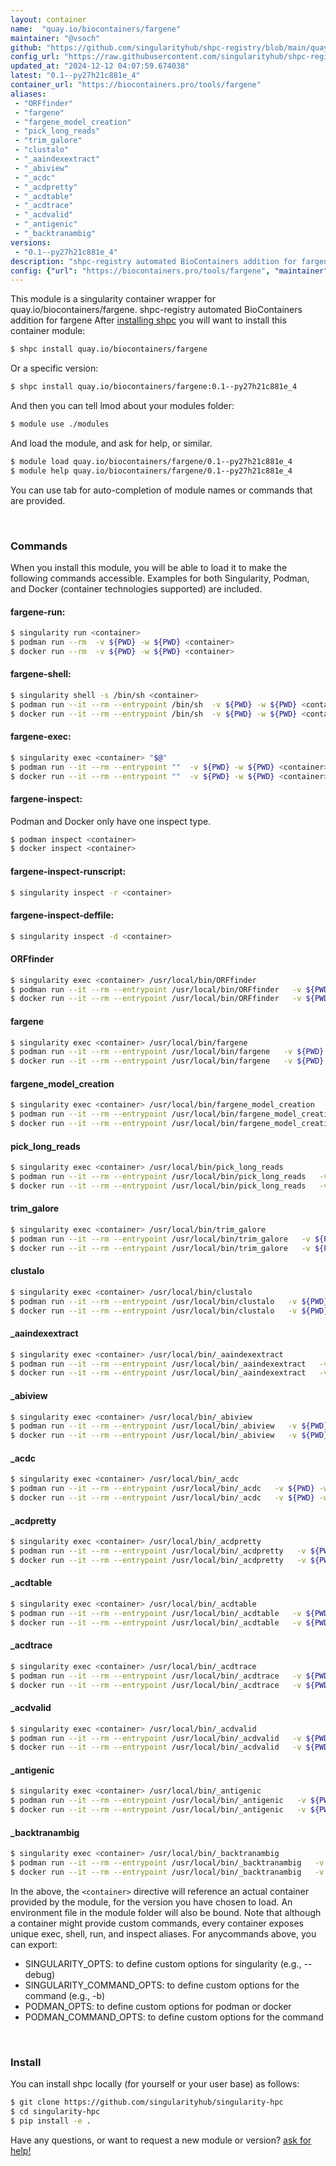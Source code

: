 ```yaml
---
layout: container
name:  "quay.io/biocontainers/fargene"
maintainer: "@vsoch"
github: "https://github.com/singularityhub/shpc-registry/blob/main/quay.io/biocontainers/fargene/container.yaml"
config_url: "https://raw.githubusercontent.com/singularityhub/shpc-registry/main/quay.io/biocontainers/fargene/container.yaml"
updated_at: "2024-12-12 04:07:59.674038"
latest: "0.1--py27h21c881e_4"
container_url: "https://biocontainers.pro/tools/fargene"
aliases:
 - "ORFfinder"
 - "fargene"
 - "fargene_model_creation"
 - "pick_long_reads"
 - "trim_galore"
 - "clustalo"
 - "_aaindexextract"
 - "_abiview"
 - "_acdc"
 - "_acdpretty"
 - "_acdtable"
 - "_acdtrace"
 - "_acdvalid"
 - "_antigenic"
 - "_backtranambig"
versions:
 - "0.1--py27h21c881e_4"
description: "shpc-registry automated BioContainers addition for fargene"
config: {"url": "https://biocontainers.pro/tools/fargene", "maintainer": "@vsoch", "description": "shpc-registry automated BioContainers addition for fargene", "latest": {"0.1--py27h21c881e_4": "sha256:77f944a47472696df2dc5b316fdd2a7a36135fbf64fea6d3360eb873abff478a"}, "tags": {"0.1--py27h21c881e_4": "sha256:77f944a47472696df2dc5b316fdd2a7a36135fbf64fea6d3360eb873abff478a"}, "docker": "quay.io/biocontainers/fargene", "aliases": {"ORFfinder": "/usr/local/bin/ORFfinder", "fargene": "/usr/local/bin/fargene", "fargene_model_creation": "/usr/local/bin/fargene_model_creation", "pick_long_reads": "/usr/local/bin/pick_long_reads", "trim_galore": "/usr/local/bin/trim_galore", "clustalo": "/usr/local/bin/clustalo", "_aaindexextract": "/usr/local/bin/_aaindexextract", "_abiview": "/usr/local/bin/_abiview", "_acdc": "/usr/local/bin/_acdc", "_acdpretty": "/usr/local/bin/_acdpretty", "_acdtable": "/usr/local/bin/_acdtable", "_acdtrace": "/usr/local/bin/_acdtrace", "_acdvalid": "/usr/local/bin/_acdvalid", "_antigenic": "/usr/local/bin/_antigenic", "_backtranambig": "/usr/local/bin/_backtranambig"}}
---
```


This module is a singularity container wrapper for quay.io/biocontainers/fargene.
shpc-registry automated BioContainers addition for fargene
After [installing shpc](#install) you will want to install this container module:


```bash
$ shpc install quay.io/biocontainers/fargene
```

Or a specific version:

```bash
$ shpc install quay.io/biocontainers/fargene:0.1--py27h21c881e_4
```

And then you can tell lmod about your modules folder:

```bash
$ module use ./modules
```

And load the module, and ask for help, or similar.

```bash
$ module load quay.io/biocontainers/fargene/0.1--py27h21c881e_4
$ module help quay.io/biocontainers/fargene/0.1--py27h21c881e_4
```

You can use tab for auto-completion of module names or commands that are provided.

<br>

### Commands

When you install this module, you will be able to load it to make the following commands accessible.
Examples for both Singularity, Podman, and Docker (container technologies supported) are included.

#### fargene-run:

```bash
$ singularity run <container>
$ podman run --rm  -v ${PWD} -w ${PWD} <container>
$ docker run --rm  -v ${PWD} -w ${PWD} <container>
```

#### fargene-shell:

```bash
$ singularity shell -s /bin/sh <container>
$ podman run --it --rm --entrypoint /bin/sh  -v ${PWD} -w ${PWD} <container>
$ docker run --it --rm --entrypoint /bin/sh  -v ${PWD} -w ${PWD} <container>
```

#### fargene-exec:

```bash
$ singularity exec <container> "$@"
$ podman run --it --rm --entrypoint ""  -v ${PWD} -w ${PWD} <container> "$@"
$ docker run --it --rm --entrypoint ""  -v ${PWD} -w ${PWD} <container> "$@"
```

#### fargene-inspect:

Podman and Docker only have one inspect type.

```bash
$ podman inspect <container>
$ docker inspect <container>
```

#### fargene-inspect-runscript:

```bash
$ singularity inspect -r <container>
```

#### fargene-inspect-deffile:

```bash
$ singularity inspect -d <container>
```


#### ORFfinder

```bash
$ singularity exec <container> /usr/local/bin/ORFfinder
$ podman run --it --rm --entrypoint /usr/local/bin/ORFfinder   -v ${PWD} -w ${PWD} <container> -c " $@"
$ docker run --it --rm --entrypoint /usr/local/bin/ORFfinder   -v ${PWD} -w ${PWD} <container> -c " $@"
```


#### fargene

```bash
$ singularity exec <container> /usr/local/bin/fargene
$ podman run --it --rm --entrypoint /usr/local/bin/fargene   -v ${PWD} -w ${PWD} <container> -c " $@"
$ docker run --it --rm --entrypoint /usr/local/bin/fargene   -v ${PWD} -w ${PWD} <container> -c " $@"
```


#### fargene_model_creation

```bash
$ singularity exec <container> /usr/local/bin/fargene_model_creation
$ podman run --it --rm --entrypoint /usr/local/bin/fargene_model_creation   -v ${PWD} -w ${PWD} <container> -c " $@"
$ docker run --it --rm --entrypoint /usr/local/bin/fargene_model_creation   -v ${PWD} -w ${PWD} <container> -c " $@"
```


#### pick_long_reads

```bash
$ singularity exec <container> /usr/local/bin/pick_long_reads
$ podman run --it --rm --entrypoint /usr/local/bin/pick_long_reads   -v ${PWD} -w ${PWD} <container> -c " $@"
$ docker run --it --rm --entrypoint /usr/local/bin/pick_long_reads   -v ${PWD} -w ${PWD} <container> -c " $@"
```


#### trim_galore

```bash
$ singularity exec <container> /usr/local/bin/trim_galore
$ podman run --it --rm --entrypoint /usr/local/bin/trim_galore   -v ${PWD} -w ${PWD} <container> -c " $@"
$ docker run --it --rm --entrypoint /usr/local/bin/trim_galore   -v ${PWD} -w ${PWD} <container> -c " $@"
```


#### clustalo

```bash
$ singularity exec <container> /usr/local/bin/clustalo
$ podman run --it --rm --entrypoint /usr/local/bin/clustalo   -v ${PWD} -w ${PWD} <container> -c " $@"
$ docker run --it --rm --entrypoint /usr/local/bin/clustalo   -v ${PWD} -w ${PWD} <container> -c " $@"
```


#### _aaindexextract

```bash
$ singularity exec <container> /usr/local/bin/_aaindexextract
$ podman run --it --rm --entrypoint /usr/local/bin/_aaindexextract   -v ${PWD} -w ${PWD} <container> -c " $@"
$ docker run --it --rm --entrypoint /usr/local/bin/_aaindexextract   -v ${PWD} -w ${PWD} <container> -c " $@"
```


#### _abiview

```bash
$ singularity exec <container> /usr/local/bin/_abiview
$ podman run --it --rm --entrypoint /usr/local/bin/_abiview   -v ${PWD} -w ${PWD} <container> -c " $@"
$ docker run --it --rm --entrypoint /usr/local/bin/_abiview   -v ${PWD} -w ${PWD} <container> -c " $@"
```


#### _acdc

```bash
$ singularity exec <container> /usr/local/bin/_acdc
$ podman run --it --rm --entrypoint /usr/local/bin/_acdc   -v ${PWD} -w ${PWD} <container> -c " $@"
$ docker run --it --rm --entrypoint /usr/local/bin/_acdc   -v ${PWD} -w ${PWD} <container> -c " $@"
```


#### _acdpretty

```bash
$ singularity exec <container> /usr/local/bin/_acdpretty
$ podman run --it --rm --entrypoint /usr/local/bin/_acdpretty   -v ${PWD} -w ${PWD} <container> -c " $@"
$ docker run --it --rm --entrypoint /usr/local/bin/_acdpretty   -v ${PWD} -w ${PWD} <container> -c " $@"
```


#### _acdtable

```bash
$ singularity exec <container> /usr/local/bin/_acdtable
$ podman run --it --rm --entrypoint /usr/local/bin/_acdtable   -v ${PWD} -w ${PWD} <container> -c " $@"
$ docker run --it --rm --entrypoint /usr/local/bin/_acdtable   -v ${PWD} -w ${PWD} <container> -c " $@"
```


#### _acdtrace

```bash
$ singularity exec <container> /usr/local/bin/_acdtrace
$ podman run --it --rm --entrypoint /usr/local/bin/_acdtrace   -v ${PWD} -w ${PWD} <container> -c " $@"
$ docker run --it --rm --entrypoint /usr/local/bin/_acdtrace   -v ${PWD} -w ${PWD} <container> -c " $@"
```


#### _acdvalid

```bash
$ singularity exec <container> /usr/local/bin/_acdvalid
$ podman run --it --rm --entrypoint /usr/local/bin/_acdvalid   -v ${PWD} -w ${PWD} <container> -c " $@"
$ docker run --it --rm --entrypoint /usr/local/bin/_acdvalid   -v ${PWD} -w ${PWD} <container> -c " $@"
```


#### _antigenic

```bash
$ singularity exec <container> /usr/local/bin/_antigenic
$ podman run --it --rm --entrypoint /usr/local/bin/_antigenic   -v ${PWD} -w ${PWD} <container> -c " $@"
$ docker run --it --rm --entrypoint /usr/local/bin/_antigenic   -v ${PWD} -w ${PWD} <container> -c " $@"
```


#### _backtranambig

```bash
$ singularity exec <container> /usr/local/bin/_backtranambig
$ podman run --it --rm --entrypoint /usr/local/bin/_backtranambig   -v ${PWD} -w ${PWD} <container> -c " $@"
$ docker run --it --rm --entrypoint /usr/local/bin/_backtranambig   -v ${PWD} -w ${PWD} <container> -c " $@"
```



In the above, the `<container>` directive will reference an actual container provided
by the module, for the version you have chosen to load. An environment file in the
module folder will also be bound. Note that although a container
might provide custom commands, every container exposes unique exec, shell, run, and
inspect aliases. For anycommands above, you can export:

 - SINGULARITY_OPTS: to define custom options for singularity (e.g., --debug)
 - SINGULARITY_COMMAND_OPTS: to define custom options for the command (e.g., -b)
 - PODMAN_OPTS: to define custom options for podman or docker
 - PODMAN_COMMAND_OPTS: to define custom options for the command

<br>

### Install

You can install shpc locally (for yourself or your user base) as follows:

```bash
$ git clone https://github.com/singularityhub/singularity-hpc
$ cd singularity-hpc
$ pip install -e .
```

Have any questions, or want to request a new module or version? [ask for help!](https://github.com/singularityhub/singularity-hpc/issues)